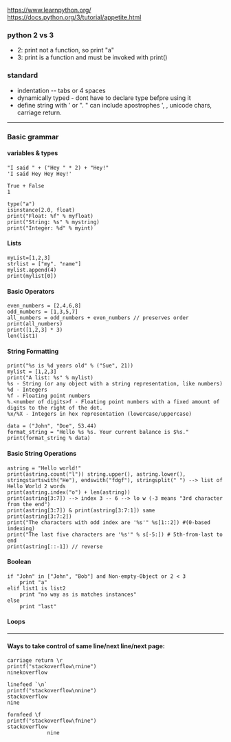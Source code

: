 https://www.learnpython.org/
https://docs.python.org/3/tutorial/appetite.html


### python 2 vs 3
- 2: print not a function, so print "a"
- 3: print is a function and must be invoked with print()

### standard
- indentation -- tabs or 4 spaces
- dynamically typed - dont have to declare type befpre using it
- define string with ' or ". " can include apostrophes ', \, unicode chars, carriage return. 

---------------------------------------------------
### Basic grammar
#### variables & types
```
"I said " + ("Hey " * 2) + "Hey!"
'I said Hey Hey Hey!'

True + False
1

type("a") 
isinstance(2.0, float)
print("Float: %f" % myfloat)
print("String: %s" % mystring)
print("Integer: %d" % myint)
```
#### Lists
```
myList=[1,2,3]
strlist = ["my". "name"]
mylist.append(4)
print(mylist[0])
```

#### Basic Operators
```
even_numbers = [2,4,6,8]
odd_numbers = [1,3,5,7]
all_numbers = odd_numbers + even_numbers // preserves order
print(all_numbers)
print([1,2,3] * 3) 
len(list1)
```

#### String Formatting
```
print("%s is %d years old" % ("Sue", 21))
mylist = [1,2,3]
print("A list: %s" % mylist)
%s - String (or any object with a string representation, like numbers)
%d - Integers
%f - Floating point numbers
%.<number of digits>f - Floating point numbers with a fixed amount of digits to the right of the dot.
%x/%X - Integers in hex representation (lowercase/uppercase)

data = ("John", "Doe", 53.44)
format_string = "Hello %s %s. Your current balance is $%s."
print(format_string % data)
```

#### Basic String Operations
```
astring = "Hello world!"
print(astring.count("l")) string.upper(), astring.lower(), stringstartswith("He"), endswith("fdgf"), stringsplit(" ") --> list of Hello World 2 words
print(astring.index("o") + len(astring))
print(astring[3:7]) --> index 3 -- 6 --> lo w (-3 means "3rd character from the end")
print(astring[3:7]) & print(astring[3:7:1]) same
print(astring[3:7:2])
print("The characters with odd index are '%s'" %s[1::2]) #(0-based indexing)
print("The last five characters are '%s'" % s[-5:]) # 5th-from-last to end
print(astring[::-1]) // reverse
```

#### Boolean
```
if "John" in ["John", "Bob"] and Non-empty-Object or 2 < 3
    print "a"
elif list1 is list2
    print "no way as is matches instances"
else
    print "last"
```

#### Loops









------------------------------------------------
#### Ways to take control of same line/next line/next page:
```
carriage return \r
printf("stackoverflow\rnine")
ninekoverflow

linefeed `\n` 
printf("stackoverflow\nnine")
stackoverflow
nine

formfeed \f
printf("stackoverflow\fnine")
stackoverflow
             nine
```
